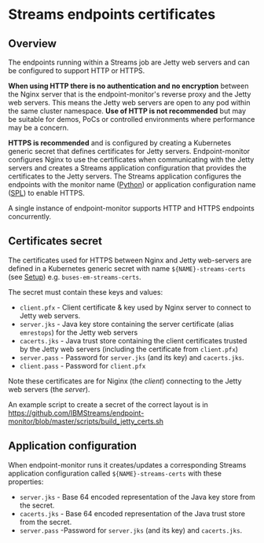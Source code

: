 # Streams endpoints certificates

## Overview

The endpoints running within a Streams job are Jetty web servers and can be configured to support HTTP or HTTPS.

**When using HTTP there is no authentication and no encryption** between the Nginx server that is the endpoint-monitor's reverse proxy and the Jetty web servers. This means the Jetty web servers are open to any pod within the same cluster namespace. **Use of HTTP is not recommended** but may be suitable for demos, PoCs or controlled environments where performance may be a concern.

**HTTPS is recommended** and is configured by creating a Kubernetes generic secret that defines certificates for Jetty servers. Endpoint-monitor configures Nginx to use the certificates when communicating with the Jetty servers and creates a Streams application configuration that provides the certificates to the Jetty servers. The Streams application configures the endpoints with the monitor name ([Python](https://github.com/IBMStreams/endpoint-monitor/blob/master/README.md#python-topology-applications)) or application configuration name ([SPL](https://github.com/IBMStreams/endpoint-monitor/blob/master/README.md#spl)) to enable HTTPS.

A single instance of endpoint-monitor supports HTTP and HTTPS endpoints concurrently.

## Certificates secret

The certificates used for HTTPS between Nginx and Jetty web-servers are defined in a Kubernetes generic secret with name  `${NAME}-streams-certs` (see [Setup](https://github.com/IBMStreams/endpoint-monitor#setup)) e.g. `buses-em-streams-certs`.

The secret must contain these keys and values:

* `client.pfx` - Client certificate & key used by Nginx server to connect to Jetty web servers.
* `server.jks` - Java key store containing the server certificate (alias `emrestops`) for the Jetty web servers
* `cacerts.jks` - Java trust store containing the client certificates trusted by the Jetty web servers (including the certificate from `client.pfx`) 
* `server.pass` - Password for `server.jks` (and its key) and `cacerts.jks`.
* `client.pass` - Password for `client.pfx`

Note these certificates are for Niginx (the *client*) connecting to the Jetty web servers (the *server*).

An example script to create a secret of the correct layout is in https://github.com/IBMStreams/endpoint-monitor/blob/master/scripts/build_jetty_certs.sh

## Application configuration

When endpoint-monitor runs it creates/updates a corresponding Streams application configuration called `${NAME}-streams-certs` with these properties:

* `server.jks` - Base 64 encoded representation of the Java key store from the secret.
* `cacerts.jks` -  Base 64 encoded representation of the Java trust store from the secret.
* `server.pass` -Password for `server.jks` (and its key) and `cacerts.jks`.
